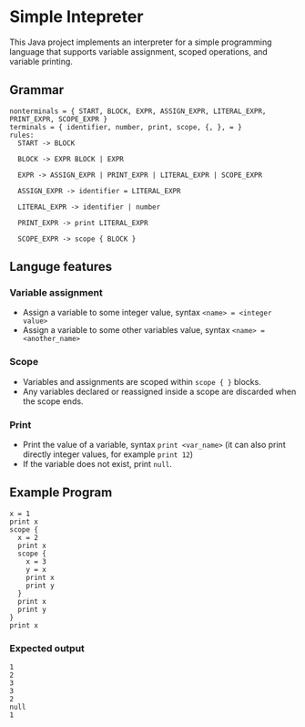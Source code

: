 # Simple Intepreter
This Java project implements an interpreter for a simple programming language that supports variable assignment, scoped operations, and variable printing.
## Grammar
```plaintext
nonterminals = { START, BLOCK, EXPR, ASSIGN_EXPR, LITERAL_EXPR, PRINT_EXPR, SCOPE_EXPR }
terminals = { identifier, number, print, scope, {, }, = }
rules:
  START -> BLOCK

  BLOCK -> EXPR BLOCK | EXPR

  EXPR -> ASSIGN_EXPR | PRINT_EXPR | LITERAL_EXPR | SCOPE_EXPR

  ASSIGN_EXPR -> identifier = LITERAL_EXPR

  LITERAL_EXPR -> identifier | number

  PRINT_EXPR -> print LITERAL_EXPR

  SCOPE_EXPR -> scope { BLOCK }
```
## Languge features
### Variable assignment
- Assign a variable to some integer value, syntax `<name> = <integer value>`
- Assign a variable to some other variables value, syntax `<name> = <another_name>`
### Scope
- Variables and assignments are scoped within `scope { }` blocks.
- Any variables declared or reassigned inside a scope are discarded when the scope ends.
### Print
- Print the value of a variable, syntax `print <var_name>` (it can also print directly integer values, for example `print 12`)
- If the variable does not exist, print `null`.
## Example Program

```plaintext
x = 1
print x
scope {
  x = 2
  print x
  scope {
    x = 3
    y = x
    print x
    print y
  }
  print x
  print y
}
print x
```
### Expected output
```plaintext
1
2
3
3
2
null
1
```
